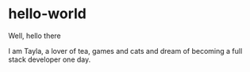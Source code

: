 # hello-world

Well, hello there

I am Tayla, a lover of tea, games and cats and dream of becoming a full stack developer one day.
